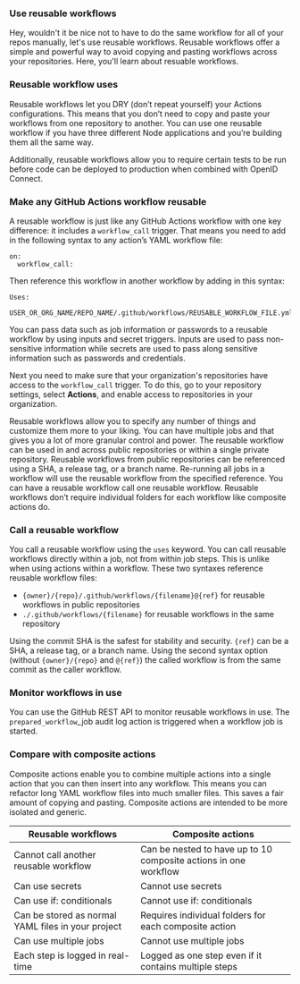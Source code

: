 ### Use reusable workflows

Hey, wouldn't it be nice not to have to do the same workflow for all of your repos manually, let's use reusable workflows. Reusable workflows offer a simple and powerful way to avoid copying and pasting workflows across your repositories. Here, you'll learn about resuable workflows.

### Reusable workflow uses

Reusable workflows let you DRY (don’t repeat yourself) your Actions configurations. This means that you don’t need to copy and paste your workflows from one repository to another.  You can use one reusable workflow if you have three different Node applications and you’re building them all the same way.

Additionally, reusable workflows allow you to require certain tests to be run before code can be deployed to production when combined with OpenID Connect.

### Make any GitHub Actions workflow reusable

A reusable workflow is just like any GitHub Actions workflow with one key difference: it includes a `workflow_call` trigger. That means you need to add in the following syntax to any action’s YAML workflow file:
```
on:
  workflow_call:
```

Then reference this workflow in another workflow by adding in this syntax:
```
Uses:
  USER_OR_ORG_NAME/REPO_NAME/.github/workflows/REUSABLE_WORKFLOW_FILE.yml@TAG_OR_BRANCH
```

You can pass data such as job information or passwords to a reusable workflow by using inputs and secret triggers. Inputs are used to pass non-sensitive information while secrets are used to pass along sensitive information such as passwords and credentials.

Next you need to make sure that your organization's repositories have access to the `workflow_call` trigger. To do this, go to your repository settings, select **Actions**, and enable access to repositories in your organization.

Reusable workflows allow you to specify any number of things and customize them more to your liking. You can have multiple jobs and that gives you a lot of more granular control and power. The reusable workflow can be used in and across public repositories or within a single private repository. Reusable workflows from public repositories can be referenced using a SHA, a release tag, or a branch name. Re-running all jobs in a workflow will use the reusable workflow from the specified reference. You can have a reusable workflow call one reusable workflow. Reusable workflows don’t require individual folders for each workflow like composite actions do.

### Call a reusable workflow

You call a reusable workflow using the `uses` keyword. You can call reusable workflows directly within a job, not from within job steps. This is unlike when using actions within a workflow. These two syntaxes reference reusable workflow files: 
- `{owner}/{repo}/.github/workflows/{filename}@{ref}` for reusable workflows in public repositories
- `./.github/workflows/{filename}` for reusable workflows in the same repository

Using the commit SHA is the safest for stability and security. `{ref}` can be a SHA, a release tag, or a branch name. Using the second syntax option (without `{owner}/{repo}` and `@{ref}`) the called workflow is from the same commit as the caller workflow.

### Monitor workflows in use

You can use the GitHub REST API to monitor reusable workflows in use. The `prepared_workflow`_job audit log action is triggered when a workflow job is started. 

### Compare with composite actions

Composite actions enable you to combine multiple actions into a single action that you can then insert into any workflow. This means you can refactor long YAML workflow files into much smaller files. This saves a fair amount of copying and pasting. Composite actions are intended to be more isolated and generic.

|   Reusable workflows    |                                                                                                                   Composite actions                                                                                                                  
|--------------|------------------|
|     Cannot call another reusable workflow     |                                                                                   Can be nested to have up to 10 composite actions in one workflow                                                                                    
| Can use secrets  |                                                                                Cannot use secrets                                                                                
|   Can use if: conditionals   | Cannot use if: conditionals
|  Can be stored as normal YAML files in your project  |                                      Requires individual folders for each composite action                                      
| Can use multiple jobs |                                                       Cannot use multiple jobs
| Each step is logged in real-time |                                                      Logged as one step even if it contains multiple steps

